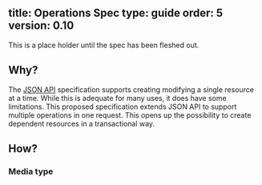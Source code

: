 title: Operations Spec
type: guide
order: 5
version: 0.10
---

This is a place holder until the spec has been fleshed out.

## Why?

The [JSON API](http://jsonapi.org/) specification supports creating modifying a single resource at a time. While this is adequate for many uses, it does have some limitations. This proposed specification extends JSON API to support multiple operations in one request. This opens up the possibility to create dependent resources in a transactional way.

## How?

### Media type



##
